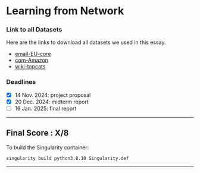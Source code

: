 # Learning from Network

### Link to all Datasets
Here are the links to download all datasets we used in this essay.
- [email-EU-core](https://snap.stanford.edu/data/email-Eu-core.html)
- [com-Amazon](https://snap.stanford.edu/data/com-Amazon.html)
- [wiki-topcats](https://snap.stanford.edu/data/wiki-topcats.html)


### Deadlines 
- [X] 14 Nov. 2024: project proposal
- [X] 20 Dec. 2024: midterm report
- [ ] 16 Jan. 2025: final report

---
Final Score : X/8
---

To build the Singularity container:
```
singularity build python3.8.10 Singularity.def
```
---
